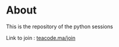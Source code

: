 # About

This is the repository of the python sessions

Link to join : [teacode.ma/join](https://teacode.ma/join)
